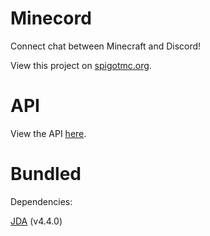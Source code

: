 # Minecord
Connect chat between Minecraft and Discord!

View this project on [spigotmc.org](https://www.spigotmc.org/resources/minecord.84702/).

# API
View the API [here](https://starsdown64.github.io/Minecord).

# Bundled
Dependencies:

[JDA](https://github.com/DV8FromTheWorld/JDA) (v4.4.0)
